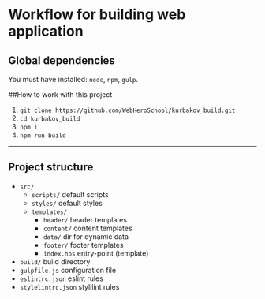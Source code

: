 # Workflow for building web application

## Global dependencies
You must have installed: `node`, `npm`, `gulp`.

##How to work with this project

1. `git clone https://github.com/WebHeroSchool/kurbakov_build.git`
2. `cd kurbakov_build`
3. `npm i`
4. `npm run build`

---

## Project structure

* `src/` 
    - `scripts/` default scripts
    - `styles/` default styles
    - `templates/`
      - `header/` header templates
      - `content/` content templates
      - `data/` dir for dynamic data
      - `footer/` footer templates
      - `index.hbs` entry-point (template)
* `build/` build directory 
* `gulpfile.js` configuration file 
* `eslintrc.json` eslint rules
* `stylelintrc.json` stylilint rules
